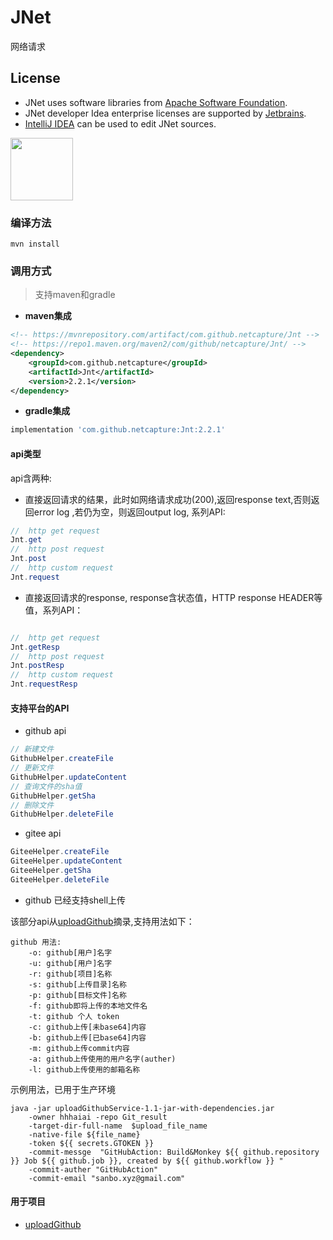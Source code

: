 # JNet

网络请求

## License

- JNet uses software libraries from [Apache Software Foundation](http://apache.org).
- JNet developer Idea enterprise licenses are supported by [Jetbrains](https://www.jetbrains.com?from=JNet).
- [IntelliJ IDEA](https://www.jetbrains.com/idea?from=JNet) can be used to edit JNet sources.

<img src="https://tva1.sinaimg.cn/large/006tNbRwgy1gaskr305czj30u00wjtcz.jpg" width="100"/> 

### 编译方法

``` shell
mvn install
```

### 调用方式

> 支持maven和gradle

* **maven集成**

``` xml
<!-- https://mvnrepository.com/artifact/com.github.netcapture/Jnt -->
<!-- https://repo1.maven.org/maven2/com/github/netcapture/Jnt/ -->
<dependency>
    <groupId>com.github.netcapture</groupId>
    <artifactId>Jnt</artifactId>
    <version>2.2.1</version>
</dependency>

```

* **gradle集成**

``` groovy
implementation 'com.github.netcapture:Jnt:2.2.1'
```

#### api类型

api含两种:

* 直接返回请求的结果，此时如网络请求成功(200),返回response text,否则返回error log ,若仍为空，则返回output log, 系列API:

``` java
//  http get request
Jnt.get
//  http post request
Jnt.post
//  http custom request
Jnt.request
```

* 直接返回请求的response, response含状态值，HTTP response HEADER等值，系列API：

``` java

//  http get request
Jnt.getResp
//  http post request
Jnt.postResp
//  http custom request
Jnt.requestResp
```

#### 支持平台的API

* github api

``` java
// 新建文件
GithubHelper.createFile
// 更新文件
GithubHelper.updateContent
// 查询文件的sha值
GithubHelper.getSha
// 删除文件
GithubHelper.deleteFile
```

* gitee api

``` java
GiteeHelper.createFile
GiteeHelper.updateContent
GiteeHelper.getSha
GiteeHelper.deleteFile
```

* github 已经支持shell上传

该部分api从[uploadGithub](https://github.com/hhhaiai/uploadGithub/)摘录,支持用法如下：

``` 
github 用法:
	-o:	github[用户]名字
	-u:	github[用户]名字
	-r:	github[项目]名称
	-s:	github[上传目录]名称
	-p:	github[目标文件]名称
	-f:	github即将上传的本地文件名
	-t:	github 个人 token
	-c:	github上传[未base64]内容
	-b:	github上传[已base64]内容
	-m:	github上传commit内容
	-a:	github上传使用的用户名字(auther)
	-l:	github上传使用的邮箱名称
```

示例用法，已用于生产环境

``` shell
java -jar uploadGithubService-1.1-jar-with-dependencies.jar  
    -owner hhhaiai -repo Git_result 
    -target-dir-full-name  $upload_file_name 
    -native-file ${file_name}  
    -token ${{ secrets.GTOKEN }} 
    -commit-messge  "GitHubAction: Build&Monkey ${{ github.repository }} Job ${{ github.job }}, created by ${{ github.workflow }} " 
    -commit-auther "GitHubAction"
    -commit-email "sanbo.xyz@gmail.com"
```

#### 用于项目

* [uploadGithub](https://github.com/hhhaiai/uploadGithub)